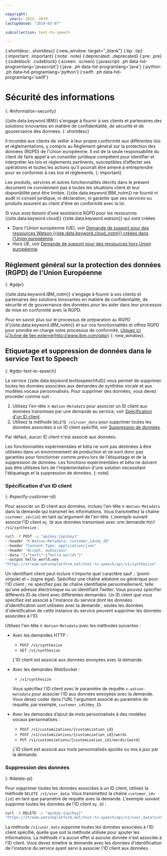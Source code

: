 ```yaml
---

copyright:
  years: 2015, 2019
lastupdated: "2019-03-07"

subcollection: text-to-speech

---
```


{:shortdesc: .shortdesc}
{:new_window: target="_blank"}
{:tip: .tip}
{:important: .important}
{:note: .note}
{:deprecated: .deprecated}
{:pre: .pre}
{:codeblock: .codeblock}
{:screen: .screen}
{:javascript: .ph data-hd-programlang='javascript'}
{:java: .ph data-hd-programlang='java'}
{:python: .ph data-hd-programlang='python'}
{:swift: .ph data-hd-programlang='swift'}

# Sécurité des informations
{: #information-security}

{{site.data.keyword.IBM}} s'engage à fournir à ses clients et partenaires des solutions innovantes en matière de confidentialité, de sécurité et de gouvernance des données.
{: shortdesc}

Il incombe aux clients de veiller à leur propre conformité aux différentes lois et réglementations, y compris au Règlement général sur la protection des données (RGPD) de l'Union européenne. Il est de la seule responsabilité du client de faire appel à un conseiller juridique compétent pour identifier et interpréter les lois et règlements pertinents, susceptibles d’affecter ses opérations et toutes les actions qu'il pourrait être amené à entreprendre pour se conformer à ces lois et règlements.
{: important}

Les produits, services et autres fonctionnalités décrits dans le présent document ne conviennent pas à toutes les situations client et leur disponibilité peut être limitée. {{site.data.keyword.IBM_notm}} ne fournit ni audit ni conseil juridique, ni déclaration, ni garantie que ses services ou produits assurent au client d'être en conformité avec la loi.

Si vous avez besoin d'une assistance RGPD pour les ressources {{site.data.keyword.cloud}} {{site.data.keyword.watson}} qui sont créées

-   Dans l'Union européenne (UE), voir [Demande de support pour des ressources Watson {{site.data.keyword.cloud_notm}} créées dans l'Union européenne](/docs/services/watson/getting-started-gdpr-sar.html#request-EU). 
-   Hors UE, voir [Demande de support pour des ressources hors Union européenne](/docs/services/watson/getting-started-gdpr-sar.html#request-non-EU).

## Règlement général sur la protection des données (RGPD) de l'Union Européenne
{: #gdpr}

{{site.data.keyword.IBM_notm}} s'engage à fournir à ses clients et partenaires des solutions innovantes en matière de confidentialité, de sécurité et de gouvernance des données pour les aider dans leur processus de mise en conformité avec le RGPD. 

Pour en savoir plus sur le processus de préparation au RGPD d'{{site.data.keyword.IBM_notm}} et sur nos fonctionnalités et offres RGPD pour prendre en charge votre processus de conformité, [cliquez ici ![Icône de lien externe](../../icons/launch-glyph.svg "Icône de lien externe")](../../icons/launch-glyph.svg "Icône de lien externe")(http://www.ibm.com/gdpr) {: new_window}.

## Etiquetage et suppression de données dans le service Text to Speech 
{: #gdpr-text-to-speech}

Le service {{site.data.keyword.texttospeechfull}} vous permet de supprimer toutes les données associées aux demandes de synthèse vocale et aux modèles vocaux personnalisés. Pour supprimer des données, vous devez procéder comme suit : 

1.  Utilisez l'en-tête `X-Watson-Metadata` pour associer un ID client aux données transmises par une demande au service, voir [Spécification d'un ID client](#specify-customer-id). 
1.  Utilisez la méthode `DELETE /v1/user_data` pour supprimer toutes les données associées à un ID client spécifié, voir [Suppression de données](#delete-pi).

Par défaut, aucun ID client n'est associé aux données. 

Les fonctionnalités expérimentales et bêta ne sont pas destinées à être utilisées dans un environnement de production et ne sont donc pas garanties pour fonctionner comme prévu lors de l'étiquetage et de la suppression de données. Les fonctions expérimentales et bêta ne doivent pas être utilisées lors de l'implémentation d'une solution nécessitant l'étiquetage et la suppression de données.
{: note}

### Spécification d'un ID client
{: #specify-customer-id}

Pour associer un ID client aux données, incluez l'en-tête `X-Watson-Metadata` dans la demande qui transmet les informations. Vous transmettez la chaîne `customer_id={id}` en tant qu'argument de l'en-tête.  L'exemple suivant associe l'ID client `my_ID` aux données transmises avec une demande `POST /v1/synthesize` :

```bash
curl -X POST -u "apikey:{apikey}"
--header "X-Watson-Metadata: customer_id=my_ID"
--header "Content-Type: application/json"
--header "Accept: audio/wav"
--data "{\"text\":\"hello world\"}"
--output hello_world.wav
"https://stream.watsonplatform.net/text-to-speech/api/v1/synthesize"
```

Un identifiant client peut inclure n’importe quel caractère sauf `;` (point-virgule) et `=` (signe égal). Spécifiez une chaîne aléatoire ou générique pour l'ID client ; ne spécifiez pas de chaîne identifiable personnellement, telle qu'une adresse électronique ou un identifiant Twitter. Vous pouvez spécifier différents ID de client avec différentes demandes. Un ID client que vous spécifiez est associé à l'instance du service dont les données d'identification sont utilisées avec la demande ; seules les données d'identification de cette instance du service peuvent supprimer les données associées à l'ID.

Utilisez l'en-tête `X-Watson-Metadata` avec les méthodes suivantes : 

-   Avec les demandes HTTP : 
    -   `POST /v1/synthesize`
    -   `GET /v1/synthesize`

    L'ID client est associé aux données envoyées avec la demande. 

-   Avec les demandes WebSocket : 
    -   `/v1/synthesize`

    Vous spécifiez l'ID client avec le paramètre de requête `x-watson-metadata` pour associer l'ID aux données envoyées avec la demande. Vous devez coder dans l'URL l'argument associé au paramètre de requête, par exemple, `customer_id%3dmy_ID`. 

-   Avec les demandes d’ajout de mots personnalisés à des modèles vocaux personnalisés : 
    -   `POST /v1/customizations/{customization_id}`
    -   `POST /v1/customizations/{customization_id}/words`
    -   `PUT /v1/customizations/{customization_id}/words/{word}`

    L'ID client est associé aux mots personnalisés ajoutés ou mis à jour par la demande. 

### Suppression des données
{: #delete-pi}

Pour supprimer toutes les données associées à un ID client, utilisez la méthode `DELETE /v1/user_data`. Vous transmettez la chaîne `customer_id={id}` en tant que paramètre de requête avec la demande. L'exemple suivant supprime toutes les données de l'ID client `my_ID` :

```bash
curl -X DELETE -u "apikey:{apikey}"
"https://stream.watsonplatform.net/text-to-speech/api/v1/user_data?customer_id=my_ID"
```

La méthode `/v1/user_data` supprime toutes les données associées à l'ID client spécifié, quelle que soit la méthode utilisée pour ajouter les informations. La méthode n'a aucun effet si aucune donnée n'est associée à l'ID client. Vous devez émettre la demande avec les données d'identification de l'instance du service ayant servi à associer l'ID client aux données. 
